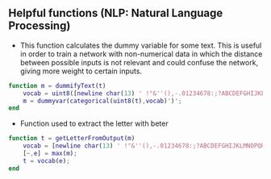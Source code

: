 ## Helpful functions (NLP: Natural Language Processing)

- This function calculates the dummy variable for some text. This is useful in order to train a network with non-numerical data in which the distance between possible inputs is not relevant and could confuse the network, giving more weight to certain inputs.
```matlab
function m = dummifyText(t)
    vocab = uint8([newline char(13) ' !"&''(),-.01234678:;?ABCDEFGHIJKLMNOPQRSTUVWY[]_`abcdefghijklmnopqrstuvwxyz']);
    m = dummyvar(categorical(uint8(t),vocab)')';
end
```
- Function used to extract the letter with beter
```matlab
function t = getLetterFromOutput(m)
    vocab = [newline char(13) ' !"&''(),-.01234678:;?ABCDEFGHIJKLMNOPQRSTUVWY[]_`abcdefghijklmnopqrstuvwxyz'];
    [~,e] = max(m);
    t = vocab(e);
end
```
